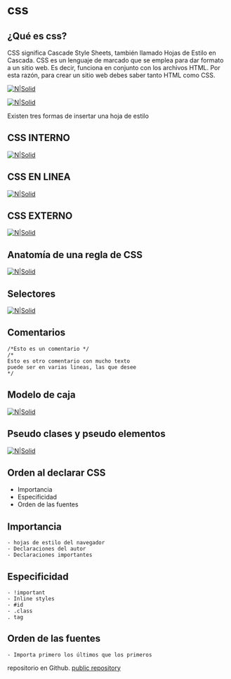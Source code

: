 # css

## ¿Qué es css?

CSS significa Cascade Style Sheets, también llamado Hojas de Estilo en Cascada. CSS es un lenguaje de marcado que se emplea para dar formato a un sitio web. Es decir, funciona en conjunto con los archivos HTML. Por esta razón, para crear un sitio web debes saber tanto HTML como CSS.

[![N|Solid](https://firebasestorage.googleapis.com/v0/b/andresnaranjo-marcapersonal.appspot.com/o/css%2Fcss.jpg?alt=media&token=a14e6fb2-bb4c-4495-876c-9afcfe012942)](https://firebasestorage.googleapis.com/v0/b/andresnaranjo-marcapersonal.appspot.com/o/css%2Fcss.jpg?alt=media&token=a14e6fb2-bb4c-4495-876c-9afcfe012942)

[![N|Solid](https://firebasestorage.googleapis.com/v0/b/andresnaranjo-marcapersonal.appspot.com/o/css%2F7.PNG?alt=media&token=c5da26c7-94e4-4eb4-81f8-f82a6cee8e32)](https://firebasestorage.googleapis.com/v0/b/andresnaranjo-marcapersonal.appspot.com/o/css%2F7.PNG?alt=media&token=c5da26c7-94e4-4eb4-81f8-f82a6cee8e32)

Existen tres formas de insertar una hoja de estilo

## CSS INTERNO

[![N|Solid](https://firebasestorage.googleapis.com/v0/b/andresnaranjo-marcapersonal.appspot.com/o/css%2F3.png?alt=media&token=77178bae-5120-4a8e-9e65-e163203c1228)](https://firebasestorage.googleapis.com/v0/b/andresnaranjo-marcapersonal.appspot.com/o/css%2F3.png?alt=media&token=77178bae-5120-4a8e-9e65-e163203c1228)

## CSS EN LINEA

[![N|Solid](https://firebasestorage.googleapis.com/v0/b/andresnaranjo-marcapersonal.appspot.com/o/css%2F4.png?alt=media&token=0c1f3899-976b-439a-988a-c45c3a901500)](https://firebasestorage.googleapis.com/v0/b/andresnaranjo-marcapersonal.appspot.com/o/css%2F4.png?alt=media&token=0c1f3899-976b-439a-988a-c45c3a901500)

## CSS EXTERNO

[![N|Solid](https://firebasestorage.googleapis.com/v0/b/andresnaranjo-marcapersonal.appspot.com/o/css%2F5.PNG?alt=media&token=116ce453-674d-4a54-bf75-5353f16b954b)](https://firebasestorage.googleapis.com/v0/b/andresnaranjo-marcapersonal.appspot.com/o/css%2F5.PNG?alt=media&token=116ce453-674d-4a54-bf75-5353f16b954b)

## Anatomía de una regla de CSS

[![N|Solid](https://firebasestorage.googleapis.com/v0/b/andresnaranjo-marcapersonal.appspot.com/o/css%2F6.png?alt=media&token=92dd972e-9a2c-41cb-9181-0a3b8e132d61)](https://firebasestorage.googleapis.com/v0/b/andresnaranjo-marcapersonal.appspot.com/o/css%2F6.png?alt=media&token=92dd972e-9a2c-41cb-9181-0a3b8e132d61)

## Selectores

[![N|Solid](https://firebasestorage.googleapis.com/v0/b/andresnaranjo-marcapersonal.appspot.com/o/css%2F8.png?alt=media&token=c5014625-5db0-4c53-b862-188a15e1c7ae)](https://firebasestorage.googleapis.com/v0/b/andresnaranjo-marcapersonal.appspot.com/o/css%2F8.png?alt=media&token=c5014625-5db0-4c53-b862-188a15e1c7ae)

## Comentarios

```
/*Esto es un comentario */
/*
Esto es otro comentario con mucho texto
puede ser en varias lineas, las que desee
*/
```

## Modelo de caja

[![N|Solid](https://firebasestorage.googleapis.com/v0/b/andresnaranjo-marcapersonal.appspot.com/o/css%2F10.png?alt=media&token=9df17a63-5dd2-4724-bede-abde4d814790)](https://firebasestorage.googleapis.com/v0/b/andresnaranjo-marcapersonal.appspot.com/o/css%2F10.png?alt=media&token=9df17a63-5dd2-4724-bede-abde4d814790)

## Pseudo clases y pseudo elementos

[![N|Solid](https://firebasestorage.googleapis.com/v0/b/andresnaranjo-marcapersonal.appspot.com/o/css%2F9.png?alt=media&token=603e2baa-9bc9-4617-adce-34603248471c)](https://firebasestorage.googleapis.com/v0/b/andresnaranjo-marcapersonal.appspot.com/o/css%2F9.png?alt=media&token=603e2baa-9bc9-4617-adce-34603248471c)

## Orden al declarar CSS

- Importancia
- Especificidad
- Orden de las fuentes

## Importancia

    - hojas de estilo del navegador
    - Declaraciones del autor
    - Declaraciones importantes

## Especificidad

    - !important
    - Inline styles
    - #id
    - .class
    . tag

## Orden de las fuentes

    - Importa primero los últimos que los primeros

repositorio en Github. [public repository][afn]

[afn]: https://github.com/afnarqui/css

```

```
